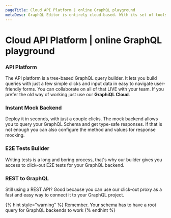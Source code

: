 ```yaml
---
pageTitle: Cloud API Platform | online GraphQL playground
metaDesc: GraphQL Editor is entirely cloud-based. With its set of tools, you can get together with your whole team and test your API in the GraphQL playground.
---
```


# Cloud API Platform | online GraphQL playground

### API Platform

The API platform is a tree-based GraphQL query builder. It lets you build queries with just a few simple clicks and input data in easy to navigate user-friendly forms. You can collaborate on all of that LIVE with your team. If you prefer the old way of working just use our **GraphiQL Cloud**.

### Instant Mock Backend

Deploy it in seconds, with just a couple clicks. The mock backend allows you to query your GraphQL Schema and get type-safe responses. If that is not enough you can also configure the method and values for response mocking.

### E2E Tests Builder

Writing tests is a long and boring process, that's why our builder gives you access to click-out E2E tests for your GraphQL backend.

### REST to GraphQL

Still using a REST API? Good because you can use our click-out proxy as a fast and easy way to connect it to your GraphQL project.



{% hint style="warning" %}
Remember. Your schema has to have a root query for GraphQL backends to work
{% endhint %}

